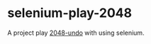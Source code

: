 # selenium-play-2048

A project play [2048-undo](https://www.quaxio.com/2048/) with using selenium.
